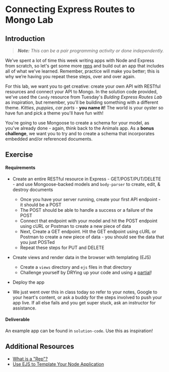 # Connecting Express Routes to Mongo Lab

## Introduction

> ***Note:*** _This can be a pair programming activity or done independently._

We’ve spent a lot of time this week writing apps with Node and Express from scratch, so let's get some more [reps](http://www.livestrong.com/article/153380-definition-of-reps-sets/) and build out an app that includes all of what we've learned. Remember, practice will make you better; this is why we’re having you repeat these steps, over and over again.

For this lab, we want you to get creative: create your own API with RESTful resources and connect your API to Mongo. In the solution code provided, we've used the `Candy` resource from Tuesday's *Bulding Express Routes Lab* as inspiration, but remember, you'll be building something with a different theme. *Kitties*, *puppies*, *car parts* - **you name it!** The world is your oyster so have fun and pick a theme you'll have fun with!

You're going to use Mongoose to create a schema for your model, as you've already done - again, think back to the Animals app. As a **bonus challenge**, we want you to try and to create a schema that incorporates embedded and/or referenced documents.

## Exercise

#### Requirements

- Create an entire RESTful resource in Express - GET/POST/PUT/DELETE - and use Mongoose-backed models and `body-parser` to create, edit, & destroy documents
  - Once you have your server running, create your first API endpoint - it should be a POST
  - The POST should be able to handle a success or a failure of the POST
  - Connect that endpoint with your model and hit the POST endpoint using cURL or Postman to create a new piece of data
  - Next, Create a GET endpoint. Hit the GET endpoint using cURL or Postman to create a new piece of data - you should see the data that you just POSTed
  - Repeat these steps for PUT and DELETE

- Create views and render data in the browser with templating (EJS)
  - Create a `views` directory and `ejs` files in that directory
  - Challenge yourself by DRYing up your code and using a [partial](https://scotch.io/tutorials/use-ejs-to-template-your-node-application#ejs-partials-footer-ejs,-head-ejs,-header-ejs)!

- Deploy the app
 - We just went over this in class today so refer to your notes, Google to your heart's content, or ask a buddy for the steps involved to push your app live. If all else fails and you get super stuck, ask an instructor for assistance.

#### Deliverable

An example app can be found in `solution-code`.  Use this as inspiration!

## Additional Resources

- [What is a "Rep"?](http://www.livestrong.com/article/153380-definition-of-reps-sets/)
- [Use EJS to Template Your Node Application](https://scotch.io/tutorials/use-ejs-to-template-your-node-application)